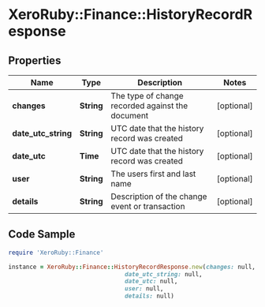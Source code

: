 # XeroRuby::Finance::HistoryRecordResponse

## Properties

Name | Type | Description | Notes
------------ | ------------- | ------------- | -------------
**changes** | **String** | The type of change recorded against the document | [optional] 
**date_utc_string** | **String** | UTC date that the history record was created | [optional] 
**date_utc** | **Time** | UTC date that the history record was created | [optional] 
**user** | **String** | The users first and last name | [optional] 
**details** | **String** | Description of the change event or transaction | [optional] 

## Code Sample

```ruby
require 'XeroRuby::Finance'

instance = XeroRuby::Finance::HistoryRecordResponse.new(changes: null,
                                 date_utc_string: null,
                                 date_utc: null,
                                 user: null,
                                 details: null)
```


